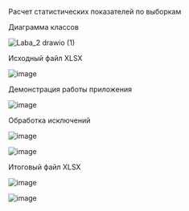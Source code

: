 Расчет статистических показателей по выборкам

Диаграмма классов

![Laba_2 drawio (1)](https://github.com/user-attachments/assets/244090f0-d57f-44b3-8dd2-f560f3eac3be)

Исходный файл XLSX

![image](https://github.com/user-attachments/assets/33ad54e0-bb7a-4270-b9e0-346c3258c847)

Демонстрация работы приложения

![image](https://github.com/user-attachments/assets/2a57924b-6801-4d56-a704-afcc93228cc7)

Обработка исключений

![image](https://github.com/user-attachments/assets/80e08338-a4d8-4041-af54-ae80731b9d26)

![image](https://github.com/user-attachments/assets/05d9260f-b53a-4c75-8514-ead5533277e9)

Итоговый файл XLSX

![image](https://github.com/user-attachments/assets/7b877bbf-cf21-4be1-98b9-355a188827eb)

![image](https://github.com/user-attachments/assets/a30a6c22-c931-4359-ba42-b9b7f99412b1)



